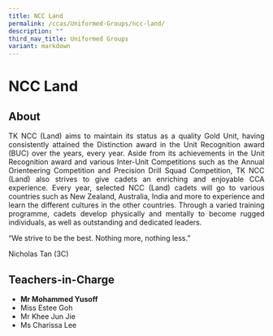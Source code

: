 ```yaml
---
title: NCC Land
permalink: /ccas/Uniformed-Groups/ncc-land/
description: ""
third_nav_title: Uniformed Groups
variant: markdown
---
```

# NCC Land

## **About**

<p style="text-align: justify;">TK NCC (Land) aims to maintain its status as a quality Gold Unit, having consistently attained the Distinction award in the Unit Recognition award (BUC) over the years, every year. Aside from its achievements in the Unit Recognition award and various Inter-Unit Competitions such as the Annual Orienteering Competition and Precision Drill Squad Competition, TK NCC (Land) also strives to give cadets an enriching and enjoyable CCA experience. Every year, selected NCC (Land) cadets will go to various countries such as New Zealand, Australia, India and more to experience and learn the different cultures in the other countries. Through a varied training programme, cadets develop physically and mentally to become rugged individuals, as well as outstanding and dedicated leaders.</p>

“We strive to be the best. Nothing more, nothing less.”

Nicholas Tan (3C)

## **Teachers-in-Charge**
*   **Mr Mohammed Yusoff**
*   Miss Estee Goh
*   Mr Khee Jun Jie
*   Ms Charissa Lee